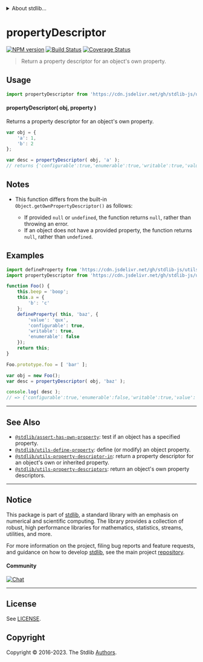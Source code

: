 <!--

@license Apache-2.0

Copyright (c) 2018 The Stdlib Authors.

Licensed under the Apache License, Version 2.0 (the "License");
you may not use this file except in compliance with the License.
You may obtain a copy of the License at

   http://www.apache.org/licenses/LICENSE-2.0

Unless required by applicable law or agreed to in writing, software
distributed under the License is distributed on an "AS IS" BASIS,
WITHOUT WARRANTIES OR CONDITIONS OF ANY KIND, either express or implied.
See the License for the specific language governing permissions and
limitations under the License.

-->


<details>
  <summary>
    About stdlib...
  </summary>
  <p>We believe in a future in which the web is a preferred environment for numerical computation. To help realize this future, we've built stdlib. stdlib is a standard library, with an emphasis on numerical and scientific computation, written in JavaScript (and C) for execution in browsers and in Node.js.</p>
  <p>The library is fully decomposable, being architected in such a way that you can swap out and mix and match APIs and functionality to cater to your exact preferences and use cases.</p>
  <p>When you use stdlib, you can be absolutely certain that you are using the most thorough, rigorous, well-written, studied, documented, tested, measured, and high-quality code out there.</p>
  <p>To join us in bringing numerical computing to the web, get started by checking us out on <a href="https://github.com/stdlib-js/stdlib">GitHub</a>, and please consider <a href="https://opencollective.com/stdlib">financially supporting stdlib</a>. We greatly appreciate your continued support!</p>
</details>

# propertyDescriptor

[![NPM version][npm-image]][npm-url] [![Build Status][test-image]][test-url] [![Coverage Status][coverage-image]][coverage-url] <!-- [![dependencies][dependencies-image]][dependencies-url] -->

> Return a property descriptor for an object's own property.



<section class="usage">

## Usage

```javascript
import propertyDescriptor from 'https://cdn.jsdelivr.net/gh/stdlib-js/utils-property-descriptor@deno/mod.js';
```

#### propertyDescriptor( obj, property )

Returns a property descriptor for an object's own property.

```javascript
var obj = {
    'a': 1,
    'b': 2
};

var desc = propertyDescriptor( obj, 'a' );
// returns {'configurable':true,'enumerable':true,'writable':true,'value':1}
```

</section>

<!-- /.usage -->

<section class="notes">

## Notes

-   This function differs from the built-in `Object.getOwnPropertyDescriptor()` as follows:

    -   If provided `null` or `undefined`, the function returns `null`, rather than throwing an error.
    -   If an object does not have a provided property, the function returns `null`, rather than `undefined`.

</section>

<!-- /.notes -->

<section class="examples">

## Examples

<!-- eslint no-undef: "error" -->

```javascript
import defineProperty from 'https://cdn.jsdelivr.net/gh/stdlib-js/utils-define-property@deno/mod.js';
import propertyDescriptor from 'https://cdn.jsdelivr.net/gh/stdlib-js/utils-property-descriptor@deno/mod.js';

function Foo() {
    this.beep = 'boop';
    this.a = {
        'b': 'c'
    };
    defineProperty( this, 'baz', {
        'value': 'qux',
        'configurable': true,
        'writable': true,
        'enumerable': false
    });
    return this;
}

Foo.prototype.foo = [ 'bar' ];

var obj = new Foo();
var desc = propertyDescriptor( obj, 'baz' );

console.log( desc );
// => {'configurable':true,'enumerable':false,'writable':true,'value':'qux'}
```

</section>

<!-- /.examples -->

<!-- Section for related `stdlib` packages. Do not manually edit this section, as it is automatically populated. -->

<section class="related">

* * *

## See Also

-   <span class="package-name">[`@stdlib/assert-has-own-property`][@stdlib/assert/has-own-property]</span><span class="delimiter">: </span><span class="description">test if an object has a specified property.</span>
-   <span class="package-name">[`@stdlib/utils-define-property`][@stdlib/utils/define-property]</span><span class="delimiter">: </span><span class="description">define (or modify) an object property.</span>
-   <span class="package-name">[`@stdlib/utils-property-descriptor-in`][@stdlib/utils/property-descriptor-in]</span><span class="delimiter">: </span><span class="description">return a property descriptor for an object's own or inherited property.</span>
-   <span class="package-name">[`@stdlib/utils-property-descriptors`][@stdlib/utils/property-descriptors]</span><span class="delimiter">: </span><span class="description">return an object's own property descriptors.</span>

</section>

<!-- /.related -->

<!-- Section for all links. Make sure to keep an empty line after the `section` element and another before the `/section` close. -->


<section class="main-repo" >

* * *

## Notice

This package is part of [stdlib][stdlib], a standard library with an emphasis on numerical and scientific computing. The library provides a collection of robust, high performance libraries for mathematics, statistics, streams, utilities, and more.

For more information on the project, filing bug reports and feature requests, and guidance on how to develop [stdlib][stdlib], see the main project [repository][stdlib].

#### Community

[![Chat][chat-image]][chat-url]

---

## License

See [LICENSE][stdlib-license].


## Copyright

Copyright &copy; 2016-2023. The Stdlib [Authors][stdlib-authors].

</section>

<!-- /.stdlib -->

<!-- Section for all links. Make sure to keep an empty line after the `section` element and another before the `/section` close. -->

<section class="links">

[npm-image]: http://img.shields.io/npm/v/@stdlib/utils-property-descriptor.svg
[npm-url]: https://npmjs.org/package/@stdlib/utils-property-descriptor

[test-image]: https://github.com/stdlib-js/utils-property-descriptor/actions/workflows/test.yml/badge.svg?branch=v0.1.0
[test-url]: https://github.com/stdlib-js/utils-property-descriptor/actions/workflows/test.yml?query=branch:v0.1.0

[coverage-image]: https://img.shields.io/codecov/c/github/stdlib-js/utils-property-descriptor/main.svg
[coverage-url]: https://codecov.io/github/stdlib-js/utils-property-descriptor?branch=main

<!--

[dependencies-image]: https://img.shields.io/david/stdlib-js/utils-property-descriptor.svg
[dependencies-url]: https://david-dm.org/stdlib-js/utils-property-descriptor/main

-->

[chat-image]: https://img.shields.io/gitter/room/stdlib-js/stdlib.svg
[chat-url]: https://app.gitter.im/#/room/#stdlib-js_stdlib:gitter.im

[stdlib]: https://github.com/stdlib-js/stdlib

[stdlib-authors]: https://github.com/stdlib-js/stdlib/graphs/contributors

[umd]: https://github.com/umdjs/umd
[es-module]: https://developer.mozilla.org/en-US/docs/Web/JavaScript/Guide/Modules

[deno-url]: https://github.com/stdlib-js/utils-property-descriptor/tree/deno
[umd-url]: https://github.com/stdlib-js/utils-property-descriptor/tree/umd
[esm-url]: https://github.com/stdlib-js/utils-property-descriptor/tree/esm
[branches-url]: https://github.com/stdlib-js/utils-property-descriptor/blob/main/branches.md

[stdlib-license]: https://raw.githubusercontent.com/stdlib-js/utils-property-descriptor/main/LICENSE

<!-- <related-links> -->

[@stdlib/assert/has-own-property]: https://github.com/stdlib-js/assert-has-own-property/tree/deno

[@stdlib/utils/define-property]: https://github.com/stdlib-js/utils-define-property/tree/deno

[@stdlib/utils/property-descriptor-in]: https://github.com/stdlib-js/utils-property-descriptor-in/tree/deno

[@stdlib/utils/property-descriptors]: https://github.com/stdlib-js/utils-property-descriptors/tree/deno

<!-- </related-links> -->

</section>

<!-- /.links -->
